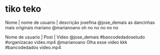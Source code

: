 # tiko teko

Nome    | nome de usuario  | descrição
josefina  @jose_demais        as dancinhas mais originais
mariano   @marianoano         oh no no no no no 

Nome de usuario     | Post                              | Video
@jose_demais        #bancodedadosetudo #organizacao       video.mp4
@marianoano         Olha esse video kkk #bancodedados     video.mp4